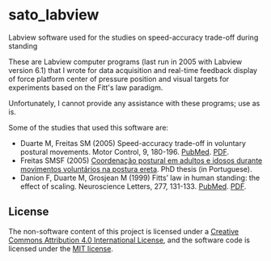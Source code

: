 # sato_labview
Labview software used for the studies on speed-accuracy trade-off during standing


These are Labview computer programs (last run in 2005 with Labview version 6.1) that I wrote for data acquisition and real-time feedback display of force platform center of pressure position and visual targets for experiments based on the Fitt's law paradigm.

Unfortunately, I cannot provide any assistance with these programs; use as is.

Some of the studies that used this software are:

- Duarte M, Freitas SM (2005) Speed-accuracy trade-off in voluntary postural movements. Motor Control, 9, 180-196. [PubMed](http://www.ncbi.nlm.nih.gov/entrez/query.fcgi?cmd=Retrieve&db=pubmed&dopt=Abstract&list_uids=15995258&query_hl=2). [PDF](http://pesquisa.ufabc.edu.br/bmclab/pubs/mc05.pdf).  
- Freitas SMSF (2005) [Coordenação postural em adultos e idosos durante movimentos voluntários na postura ereta](http://pesquisa.ufabc.edu.br/bmclab/pubs/freitas05.pdf). PhD thesis (in Portuguese).  
- Danion F, Duarte M, Grosjean M (1999) Fitts’ law in human standing: the effect of scaling. Neuroscience Letters, 277, 131-133. [PubMed](http://www.ncbi.nlm.nih.gov/entrez/query.fcgi?cmd=Retrieve&db=PubMed&list_uids=10624827&dopt=Abstract). [PDF](http://pesquisa.ufabc.edu.br/bmclab/pubs/nl99.pdf).  

## License

The non-software content of this project is licensed under a [Creative Commons Attribution 4.0 International License](http://creativecommons.org/licenses/by/4.0/), and the software code is licensed under the [MIT license](https://opensource.org/licenses/mit-license.php).
